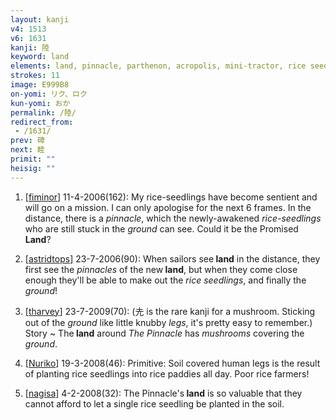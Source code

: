 ```yaml
---
layout: kanji
v4: 1513
v6: 1631
kanji: 陸
keyword: land
elements: land, pinnacle, parthenon, acropolis, mini-tractor, rice seedlings, soil, dirt, ground, human legs, soil2, dirt2, ground2
strokes: 11
image: E999B8
on-yomi: リク、ロク
kun-yomi: おか
permalink: /陸/
redirect_from:
 - /1631/
prev: 碑
next: 睦
primit: ""
heisig: ""
---
```


1) [<a href="http://kanji.koohii.com/profile/fiminor">fiminor</a>] 11-4-2006(162): My rice-seedlings have become sentient and will go on a mission. I can only apologise for the next 6 frames. In the distance, there is a <em>pinnacle</em>, which the newly-awakened <em>rice-seedlings</em> who are still stuck in the <em>ground</em> can see. Could it be the Promised<strong> Land</strong>?

2) [<a href="http://kanji.koohii.com/profile/astridtops">astridtops</a>] 23-7-2006(90): When sailors see<strong> land</strong> in the distance, they first see the <em>pinnacles</em> of the new<strong> land</strong>, but when they come close enough they&#039;ll be able to make out the <em>rice seedlings</em>, and finally the <em>ground</em>!

3) [<a href="http://kanji.koohii.com/profile/tharvey">tharvey</a>] 23-7-2009(70): (圥 is the rare kanji for a mushroom. Sticking out of the <em>ground</em> like little knubby <em>legs</em>, it&#039;s pretty easy to remember.) Story ~ The<strong> land</strong> around <em>The Pinnacle</em> has <em>mushrooms</em> covering the <em>ground</em>.

4) [<a href="http://kanji.koohii.com/profile/Nuriko">Nuriko</a>] 19-3-2008(46): Primitive: Soil covered human legs is the result of planting rice seedlings into rice paddies all day. Poor rice farmers!

5) [<a href="http://kanji.koohii.com/profile/nagisa">nagisa</a>] 4-2-2008(32): The Pinnacle&#039;s<strong> land</strong> is so valuable that they cannot afford to let a single rice seedling be planted in the soil.

